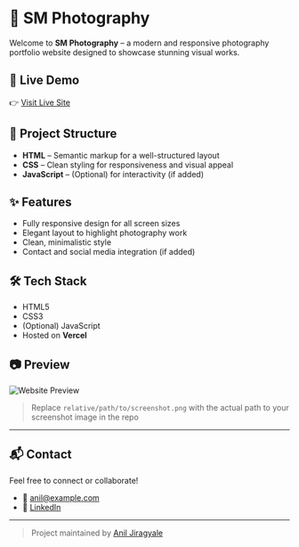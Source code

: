 # 📸 SM Photography

Welcome to **SM Photography** – a modern and responsive photography portfolio website designed to showcase stunning visual works.

## 🚀 Live Demo
👉 [Visit Live Site](https://sm-photography-fdy9.vercel.app/)

## 📁 Project Structure

- **HTML** – Semantic markup for a well-structured layout
- **CSS** – Clean styling for responsiveness and visual appeal
- **JavaScript** – (Optional) for interactivity (if added)

## ✨ Features

- Fully responsive design for all screen sizes
- Elegant layout to highlight photography work
- Clean, minimalistic style
- Contact and social media integration (if added)

## 🛠️ Tech Stack

- HTML5
- CSS3
- (Optional) JavaScript
- Hosted on **Vercel**

## 📷 Preview

![Website Preview](relative/path/to/screenshot.png)

> Replace `relative/path/to/screenshot.png` with the actual path to your screenshot image in the repo

---

## 📬 Contact

Feel free to connect or collaborate!

- 📧 anil@example.com
- 💼 [LinkedIn](https://linkedin.com/in/aniljiragyale)

---

> Project maintained by [Anil Jiragyale](https://github.com/aniljiragyale)
